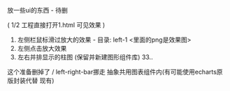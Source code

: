 放一些ui的东西 - 待删

( 1/2 工程直接打开1.html 可见效果 )

1. 左侧栏鼠标滑过放大的效果 - 目录: left-1 <里面的png是效果图>
2. 左侧点击放大效果
3. 左右并排显示的柱图 (保留并新建图形组件库) 33..

这个准备删掉了 / left-right-bar挪走 抽象共用图表组件内(有可能使用echarts原版封装代替 现有)
